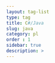 ```yaml
---
layout: tag-list
type: tag
title: C#/Java
slug: java
category: pl
order : 1
sidebar: true
description: >
---
```

